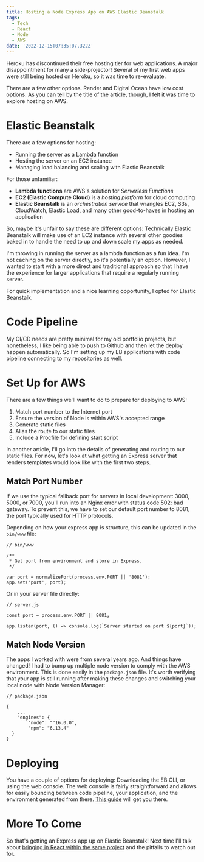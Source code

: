 ```yaml
---
title: Hosting a Node Express App on AWS Elastic Beanstalk
tags:
  - Tech
  - React
  - Node
  - AWS
date: '2022-12-15T07:35:07.322Z'
---
```


Heroku has discontinued their free hosting tier for web applications. A major disappointment for many a side-projector! Several of my first web apps were still being hosted on Heroku, so it was time to re-evaluate.

There are a few other options. Render and Digital Ocean have low cost options. As you can tell by the title of the article, though, I felt it was time to explore hosting on AWS.

# Elastic Beanstalk

There are a few options for hosting:

- Running the server as a Lambda function
- Hosting the server on an EC2 instance
- Managing load balancing and scaling with Elastic Beanstalk

For those unfamiliar:

- **Lambda functions** are AWS's solution for _Serverless Functions_
- **EC2 (Elastic Compute Cloud)** is a _hosting platform_ for cloud computing
- **Elastic Beanstalk** is an _orchestration service_ that wrangles EC2, S3s, CloudWatch, Elastic Load, and many other good-to-haves in hosting an application

So, maybe it's unfair to say these are different options: Technically Elastic Beanstalk will make use of an EC2 instance with several other goodies baked in to handle the need to up and down scale my apps as needed.

I'm throwing in running the server as a lambda function as a fun idea. I'm not caching on the server directly, so it's potentially an option. However, I wanted to start with a more direct and traditional approach so that I have the experience for larger applications that require a regularly running server.

For quick implementation and a nice learning opportunity, I opted for Elastic Beanstalk.

# Code Pipeline

My CI/CD needs are pretty minimal for my old portfolio projects, but nonetheless, I like being able to push to Github and then let the deploy happen automatically. So I'm setting up my EB applications with code pipeline connecting to my repositories as well.

# Set Up for AWS

There are a few things we'll want to do to prepare for deploying to AWS:

1. Match port number to the Internet port
2. Ensure the version of Node is within AWS's accepted range
3. Generate static files
4. Alias the route to our static files
5. Include a Procfile for defining start script

In another article, I'll go into the details of generating and routing to our static files. For now, let's look at what getting an Express server that renders templates would look like with the first two steps.

## Match Port Number

If we use the typical fallback port for servers in local development: 3000, 5000, or 7000, you'll run into an Nginx error with status code 502: bad gateway. To prevent this, we have to set our default port number to 8081, the port typically used for HTTP protocols.

Depending on how your express app is structure, this can be updated in the `bin/www` file:

```
// bin/www

/**
 * Get port from environment and store in Express.
 */

var port = normalizePort(process.env.PORT || '8081');
app.set('port', port);

```

Or in your server file directly:

```
// server.js

const port = process.env.PORT || 8081;

app.listen(port, () => console.log(`Server started on port ${port}`));

```

## Match Node Version

The apps I worked with were from several years ago. And things have changed! I had to bump up multiple node version to comply with the AWS environment. This is done easily in the `package.json` file. It's worth verifying that your app is still running after making these changes and switching your local node with Node Version Manager:

```
// package.json

{
	...
	"engines": {
		"node": "^16.0.0",
		"npm": "6.13.4"
  }
}

```

# Deploying

You have a couple of options for deploying: Downloading the EB CLI, or using the web console. The web console is fairly straightforward and allows for easily bouncing between code pipeline, your application, and the environment generated from there. [This guide](https://aws.plainenglish.io/the-complete-guide-to-deploying-node-express-app-to-amazon-elastic-beanstalk-using-github-pipeline-b36eada99cac) will get you there.

# More To Come

So that's getting an Express app up on Elastic Beanstalk! Next time I'll talk about [bringing in React within the same project](/reactexpressapp) and the pitfalls to watch out for.
